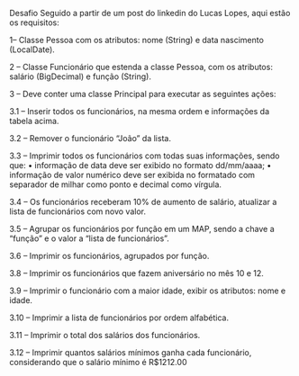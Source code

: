Desafio Seguido a partir de um post do linkedin do Lucas Lopes, aqui estão os requisitos:

1– Classe Pessoa com os atributos: nome (String) e data nascimento (LocalDate).

2 – Classe Funcionário que estenda a classe Pessoa, com os atributos: salário (BigDecimal) e função (String). 

3 – Deve conter uma classe Principal para executar as seguintes ações: 

3.1 – Inserir todos os funcionários, na mesma ordem e informações da tabela acima. 

3.2 – Remover o funcionário “João” da lista. 

3.3 – Imprimir todos os funcionários com todas suas informações, sendo que: • informação de data deve ser exibido no formato dd/mm/aaaa; • informação de valor numérico deve ser exibida no formatado com separador de milhar como ponto e decimal como vírgula. 

3.4 – Os funcionários receberam 10% de aumento de salário, atualizar a lista de funcionários com novo valor. 

3.5 – Agrupar os funcionários por função em um MAP, sendo a chave a “função” e o valor a “lista de funcionários”. 

3.6 – Imprimir os funcionários, agrupados por função. 

3.8 – Imprimir os funcionários que fazem aniversário no mês 10 e 12. 

3.9 – Imprimir o funcionário com a maior idade, exibir os atributos: nome e idade. 

3.10 – Imprimir a lista de funcionários por ordem alfabética. 

3.11 – Imprimir o total dos salários dos funcionários. 

3.12 – Imprimir quantos salários mínimos ganha cada funcionário, considerando que o salário mínimo é R$1212.00

